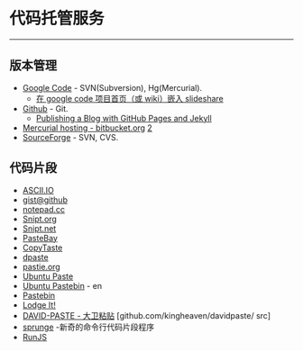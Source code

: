 
# 代码托管服务

----

## 版本管理

* [Google Code](http://code.google.com/) - SVN(Subversion), Hg(Mercurial).
    * [在 google code 项目首页（或 wiki）嵌入 slideshare](http://blog.csdn.net/lanphaday/archive/2010/12/22/6091084.aspx)
* [Github](http://github.com/) - Git.
    * [Publishing a Blog with GitHub Pages and Jekyll](http://blog.envylabs.com/2009/08/publishing-a-blog-with-github-pages-and-jekyll/)
* [Mercurial hosting - bitbucket.org](http://bytebucket.org/) [2](https://bitbucket.org/)
* [SourceForge](http://sourceforge.net/) - SVN, CVS.

## 代码片段

* [ASCII.IO](http://ascii.io/)
* [gist@github](http://gist.github.com/)
* [notepad.cc](http://notepad.cc/)
* [Snipt.org](http://snipt.org/)
* [Snipt.net](http://snipt.net/)
* [PasteBay](http://pastebay.com/)
* [CopyTaste](http://copytaste.com/)
* [dpaste](http://dpaste.com/)
* [pastie.org](http://pastie.org/)
* [Ubuntu Paste](http://paste.ubuntu.org.cn/)
* [Ubuntu Pastebin](http://paste.ubuntu.com/) - en
* [Pastebin](http://pastebin.com/)
* [Lodge It!](http://paste.pocoo.org)
* [DAVID-PASTE - 大卫粘贴](http://davidpaste.com/)
  [github.com/kingheaven/davidpaste/ src]
* [sprunge](https://github.com/rupa/sprunge) -新奇的命令行代码片段程序
* [RunJS](http://runjs.cn/)
